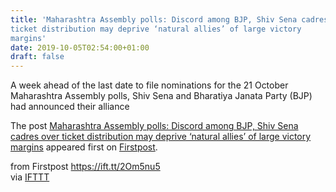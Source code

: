 ```yaml
---
title: 'Maharashtra Assembly polls: Discord among BJP, Shiv Sena cadres over
ticket distribution may deprive ‘natural allies’ of large victory
margins'
date: 2019-10-05T02:54:00+01:00
draft: false
---
```


A week ahead of the last date to file nominations for the 21 October Maharashtra Assembly polls, Shiv Sena and Bharatiya Janata Party (BJP) had announced their alliance

The post [Maharashtra Assembly polls: Discord among BJP, Shiv Sena cadres over ticket distribution may deprive ‘natural allies’ of large victory margins](http://www.firstpost.com/politics/maharashtra-assembly-polls-discord-among-bjp-shiv-sena-cadres-over-ticket-distribution-may-deprive-natural-allies-of-large-victory-margins-7453911.html) appeared first on [Firstpost](http://www.firstpost.com).

  
  
from Firstpost https://ift.tt/2Om5nu5  
via [IFTTT](https://ifttt.com/?ref=da&site=blogger)